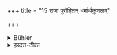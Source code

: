 +++
title = "15 राजा पुरोहितन् धर्मार्थकुशलम्"

+++

<details><summary>Bühler</summary>

14. The king shall (send them) to his domestic priest, who should be learned in the law and the science of governing.
</details>

<details><summary>हरदत्त-टीका</summary>

## सूत्रम्
राजा पुरोहितं धर्मार्थकुशलम् ॥ १५ ॥  
## टिप्पनी
स राजा धर्मशास्त्रेष्वर्थशास्त्रेषु कुशलं च पुरोहितं गमयेत्-विनीयतामसाविति ॥ १५॥
</details>
